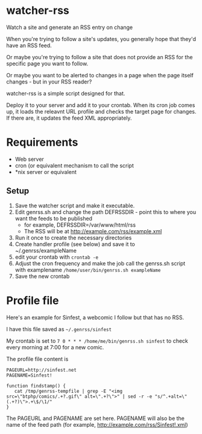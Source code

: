 watcher-rss
===========

Watch a site and generate an RSS entry on change

When you're trying to follow a site's updates, you generally hope that they'd have an RSS feed.

Or maybe you're trying to follow a site that does not provide an RSS for the specific page you want to follow.

Or maybe you want to be alerted to changes in a page when the page itself changes - but in your RSS reader?

watcher-rss is a simple script designed for that.

Deploy it to your server and add it to your crontab. When its cron job comes up, it loads the releavnt URL profile and checks the target page for changes. If there are, it updates the feed XML appropriately.

Requirements
===

* Web server
* cron (or equivalent mechanism to call the script
* *nix server or equivalent

Setup
---

1. Save the watcher script and make it executable.
2. Edit genrss.sh and change the path DEFRSSDIR - point this to where you want the feeds to be published
    * for example, DEFRSSDIR=/var/www/html/rss
    * The RSS will be at http://example.com/rss/example.xml
2. Run it once to create the necessary directories
3. Create handler profile (see below) and save it to ~/.genrss/exampleName
4. edit your crontab with `crontab -e`
5. Adjust the cron frequency and make the job call the genrss.sh script with examplename `/home/user/bin/genrss.sh exampleName`
6. Save the new crontab

Profile file
===

Here's an example for Sinfest, a webcomic I follow but that has no RSS.

I have this file saved as `~/.genrss/sinfest`

My crontab is set to `7 0 * * * /home/me/bin/genrss.sh sinfest` to check every morning at 7:00 for a new comic.

The profile file content is

	PAGEURL=http://sinfest.net
	PAGENAME=Sinfest!
	
	function findstamp() {
	   cat /tmp/genrss-tempfile | grep -E "<img src=\"btphp/comics/.+?.gif\" alt=\".+?\">" | sed -r -e "s/^.+alt=\"(.+?)\">.+\$/\1/"
	}

The PAGEURL and PAGENAME are set here. PAGENAME will also be the name of the feed path (for example, http://example.com/rss/Sinfest!.xml)
